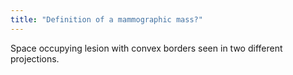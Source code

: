 ```yaml
---
title: "Definition of a mammographic mass?"
---
```

Space occupying lesion with convex borders seen in two different projections.

